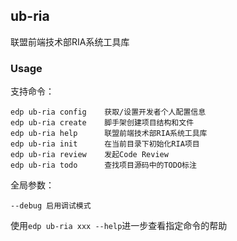 ub-ria
---------

联盟前端技术部RIA系统工具库

### Usage

支持命令：

    edp ub-ria config    获取/设置开发者个人配置信息
    edp ub-ria create    脚手架创建项目结构和文件
    edp ub-ria help      联盟前端技术部RIA系统工具库
    edp ub-ria init      在当前目录下初始化RIA项目
    edp ub-ria review    发起Code Review
    edp ub-ria todo      查找项目源码中的TODO标注

全局参数：

    --debug 启用调试模式

使用`edp ub-ria xxx --help`进一步查看指定命令的帮助
